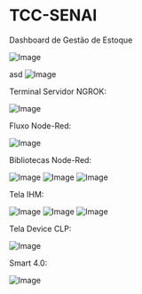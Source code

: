 # TCC-SENAI
Dashboard de Gestão de Estoque

![Image](https://github.com/user-attachments/assets/20853aa5-734a-46a0-b369-c00609025051)



asd
![Image](https://github.com/user-attachments/assets/6f34e4fe-acd3-43b7-83a1-c963d53b7f74)

Terminal Servidor NGROK:

![Image](https://github.com/user-attachments/assets/1d1a4897-6e2f-458f-acf2-eaa07789bad9)

Fluxo Node-Red:

![Image](https://github.com/user-attachments/assets/fd90ecb7-3336-4167-abbf-3933b666a559)

Bibliotecas Node-Red:

![Image](https://github.com/user-attachments/assets/dc9cd60b-f142-4d28-9ebf-e92a5893e82a)
![Image](https://github.com/user-attachments/assets/99b114b0-da45-45be-9351-5c375865ee06)
![Image](https://github.com/user-attachments/assets/34559160-3c3f-4549-b7b1-b58c2ad069c2)

Tela IHM:

![Image](https://github.com/user-attachments/assets/9daee82f-f26b-4d92-8404-36c707305c33)
![Image](https://github.com/user-attachments/assets/1dcf3c09-180c-49e0-bd78-eba231a75062)
![Image](https://github.com/user-attachments/assets/637ca21d-721c-4806-ad4a-9e7807220015)

Tela Device CLP:

![Image](https://github.com/user-attachments/assets/0e511f76-6aa2-4bf3-ad21-c60cc05c1a78)

Smart 4.0: 

![Image](https://github.com/user-attachments/assets/9b263c46-78fa-496f-890f-7bbadfe4419a)
